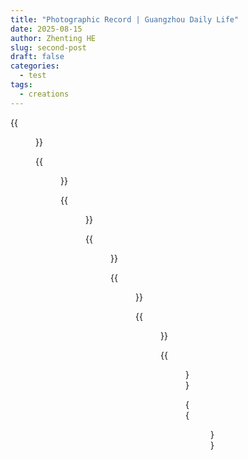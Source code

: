 ```yaml
---
title: "Photographic Record | Guangzhou Daily Life"
date: 2025-08-15
author: Zhenting HE
slug: second-post
draft: false
categories:
  - test
tags:
  - creations
---
```


{{<figure src="/images/Guangzhou/2025-07-29.jpg" title="July 29, 2025, A worker pushing a garbage bin in the neighborhood" width="720">}}

{{<figure src="/images/Guangzhou/2025-07-31,01.jpg" title="July 31, 2025, An elderly person riding an electric bike passing by" width="720">}}

{{<figure src="/images/Guangzhou/2025-07-31,02.jpg" title="July 31, 2025, Two elderly people walking in different directions near a construction site" width="720">}}

{{<figure src="/images/Guangzhou/2025-07-31,03.jpg" title="July 31, 2025, A woman standing in front of a shop, behind an electric scooter" width="720">}}

{{<figure src="/images/Guangzhou/2025-07-31,04.jpg" title="July 31, 2025, Elderly people chatting in the community" width="720">}}

{{<figure src="/images/Guangzhou/2025-08-02.jpg" title="August 2, 2025, An elderly person waiting for the rain to stop in the community" width="720">}}

{{<figure src="/images/Guangzhou/2025-08-12.jpg" title="August 12, 2025, A woman working in a garment factory" width="720">}}

{{<figure src="/images/Guangzhou/2025-08-15.jpg" title="August 15, 2025, An elderly person carrying scrap near Taojin Subway Station" width="720">}}